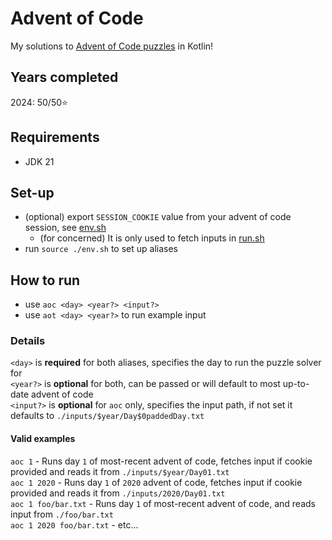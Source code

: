 # Advent of Code
My solutions to [Advent of Code puzzles](https://adventofcode.com/) in Kotlin!  

## Years completed
2024: 50/50⭐

## Requirements
- JDK 21

## Set-up
- (optional) export `SESSION_COOKIE` value from your advent of code session, see [env.sh](./env.sh)
  - (for concerned) It is only used to fetch inputs in [run.sh](./run.sh)
- run `source ./env.sh` to set up aliases

## How to run
- use `aoc <day> <year?> <input?>`
- use `aot <day> <year?>` to run example input

### Details
`<day>` is **required** for both aliases, specifies the day to run the puzzle solver for  
`<year?>` is **optional** for both, can be passed or will default to most up-to-date advent of code  
`<input?>` is **optional** for `aoc` only, specifies the input path, if not set it defaults to `./inputs/$year/Day$0paddedDay.txt`

#### Valid examples
`aoc 1` - Runs day `1` of most-recent advent of code, fetches input if cookie provided and reads it from `./inputs/$year/Day01.txt`  
`aoc 1 2020` - Runs day `1` of `2020` advent of code, fetches input if cookie provided and reads it from `./inputs/2020/Day01.txt`  
`aoc 1 foo/bar.txt` - Runs day `1` of most-recent advent of code, and reads input from `./foo/bar.txt`  
`aoc 1 2020 foo/bar.txt` - etc...
